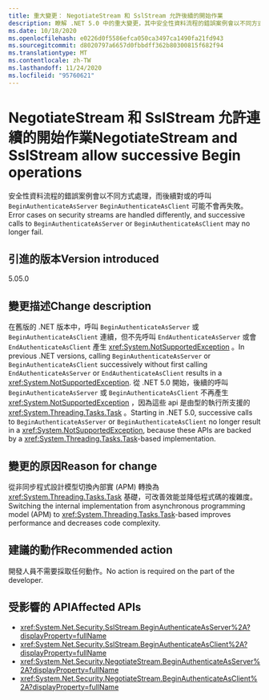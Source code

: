 ```yaml
---
title: 重大變更： NegotiateStream 和 SslStream 允許後續的開始作業
description: 瞭解 .NET 5.0 中的重大變更，其中安全性資料流程的錯誤案例會以不同方式處理，而後續對 BeginAuthenticateAsServer 或 BeginAuthenticateAsClient 的呼叫可能不會再失敗。
ms.date: 10/18/2020
ms.openlocfilehash: e0226d0f5586efca050ca3497ca1490fa21fd943
ms.sourcegitcommit: d8020797a6657d0fbbdff362b80300815f682f94
ms.translationtype: MT
ms.contentlocale: zh-TW
ms.lasthandoff: 11/24/2020
ms.locfileid: "95760621"
---
```

# <a name="negotiatestream-and-sslstream-allow-successive-begin-operations"></a><span data-ttu-id="a4f96-103">NegotiateStream 和 SslStream 允許連續的開始作業</span><span class="sxs-lookup"><span data-stu-id="a4f96-103">NegotiateStream and SslStream allow successive Begin operations</span></span>

<span data-ttu-id="a4f96-104">安全性資料流程的錯誤案例會以不同方式處理，而後續對或的呼叫 `BeginAuthenticateAsServer` `BeginAuthenticateAsClient` 可能不會再失敗。</span><span class="sxs-lookup"><span data-stu-id="a4f96-104">Error cases on security streams are handled differently, and successive calls to `BeginAuthenticateAsServer` or `BeginAuthenticateAsClient` may no longer fail.</span></span>

## <a name="version-introduced"></a><span data-ttu-id="a4f96-105">引進的版本</span><span class="sxs-lookup"><span data-stu-id="a4f96-105">Version introduced</span></span>

<span data-ttu-id="a4f96-106">5.0</span><span class="sxs-lookup"><span data-stu-id="a4f96-106">5.0</span></span>

## <a name="change-description"></a><span data-ttu-id="a4f96-107">變更描述</span><span class="sxs-lookup"><span data-stu-id="a4f96-107">Change description</span></span>

<span data-ttu-id="a4f96-108">在舊版的 .NET 版本中，呼叫 `BeginAuthenticateAsServer` 或 `BeginAuthenticateAsClient` 連續，但不先呼叫 `EndAuthenticateAsServer` 或會 `EndAuthenticateAsClient` 產生 <xref:System.NotSupportedException> 。</span><span class="sxs-lookup"><span data-stu-id="a4f96-108">In previous .NET versions, calling `BeginAuthenticateAsServer` or `BeginAuthenticateAsClient` successively without first calling `EndAuthenticateAsServer` or `EndAuthenticateAsClient` results in a <xref:System.NotSupportedException>.</span></span> <span data-ttu-id="a4f96-109">從 .NET 5.0 開始，後續的呼叫 `BeginAuthenticateAsServer` 或 `BeginAuthenticateAsClient` 不再產生 <xref:System.NotSupportedException> ，因為這些 api 是由型的執行所支援的 <xref:System.Threading.Tasks.Task> 。</span><span class="sxs-lookup"><span data-stu-id="a4f96-109">Starting in .NET 5.0, successive calls to `BeginAuthenticateAsServer` or `BeginAuthenticateAsClient` no longer result in a <xref:System.NotSupportedException>, because these APIs are backed by a <xref:System.Threading.Tasks.Task>-based implementation.</span></span>

## <a name="reason-for-change"></a><span data-ttu-id="a4f96-110">變更的原因</span><span class="sxs-lookup"><span data-stu-id="a4f96-110">Reason for change</span></span>

<span data-ttu-id="a4f96-111">從非同步程式設計模型切換內部實 (APM) 轉換為 <xref:System.Threading.Tasks.Task> 基礎，可改善效能並降低程式碼的複雜度。</span><span class="sxs-lookup"><span data-stu-id="a4f96-111">Switching the internal implementation from asynchronous programming model (APM) to <xref:System.Threading.Tasks.Task>-based improves performance and decreases code complexity.</span></span>

## <a name="recommended-action"></a><span data-ttu-id="a4f96-112">建議的動作</span><span class="sxs-lookup"><span data-stu-id="a4f96-112">Recommended action</span></span>

<span data-ttu-id="a4f96-113">開發人員不需要採取任何動作。</span><span class="sxs-lookup"><span data-stu-id="a4f96-113">No action is required on the part of the developer.</span></span>

## <a name="affected-apis"></a><span data-ttu-id="a4f96-114">受影響的 API</span><span class="sxs-lookup"><span data-stu-id="a4f96-114">Affected APIs</span></span>

- <xref:System.Net.Security.SslStream.BeginAuthenticateAsServer%2A?displayProperty=fullName>
- <xref:System.Net.Security.SslStream.BeginAuthenticateAsClient%2A?displayProperty=fullName>
- <xref:System.Net.Security.NegotiateStream.BeginAuthenticateAsServer%2A?displayProperty=fullName>
- <xref:System.Net.Security.NegotiateStream.BeginAuthenticateAsClient%2A?displayProperty=fullName>

<!--

### Affected APIs

- `Overload:M:System.Net.Security.SslStream.BeginAuthenticateAsServer`
- `Overload:M:System.Net.Security.SslStream.BeginAuthenticateAsClient`
- `Overload:M:System.Net.Security.NegotiateStream.BeginAuthenticateAsServer`
- `Overload:M:System.Net.Security.NegotiateStream.BeginAuthenticateAsClient`

### Category

Networking

-->
